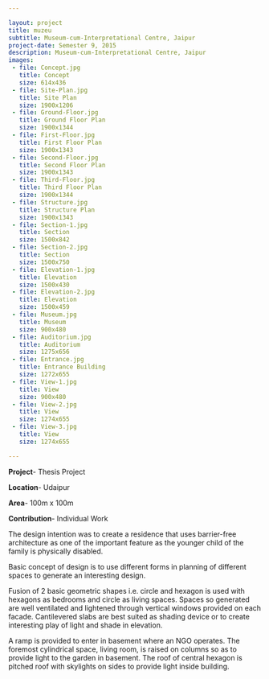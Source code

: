 ```yaml
---

layout: project
title: muzeu
subtitle: Museum-cum-Interpretational Centre, Jaipur
project-date: Semester 9, 2015
description: Museum-cum-Interpretational Centre, Jaipur
images:
 - file: Concept.jpg
   title: Concept
   size: 614x436
 - file: Site-Plan.jpg
   title: Site Plan
   size: 1900x1206
 - file: Ground-Floor.jpg
   title: Ground Floor Plan
   size: 1900x1344
 - file: First-Floor.jpg
   title: First Floor Plan
   size: 1900x1343
 - file: Second-Floor.jpg
   title: Second Floor Plan
   size: 1900x1343
 - file: Third-Floor.jpg
   title: Third Floor Plan
   size: 1900x1344
 - file: Structure.jpg
   title: Structure Plan
   size: 1900x1343
 - file: Section-1.jpg
   title: Section
   size: 1500x842
 - file: Section-2.jpg
   title: Section
   size: 1500x750
 - file: Elevation-1.jpg
   title: Elevation
   size: 1500x430
 - file: Elevation-2.jpg
   title: Elevation
   size: 1500x459
 - file: Museum.jpg
   title: Museum
   size: 900x480
 - file: Auditorium.jpg
   title: Auditorium
   size: 1275x656
 - file: Entrance.jpg
   title: Entrance Building
   size: 1272x655
 - file: View-1.jpg
   title: View
   size: 900x480
 - file: View-2.jpg
   title: View
   size: 1274x655
 - file: View-3.jpg
   title: View
   size: 1274x655

---
```


**Project**- Thesis Project

**Location**- Udaipur

**Area**- 100m x 100m 

**Contribution**- Individual Work

The design intention was to create a residence that uses barrier-free architecture as one of the important feature as the younger child of the family is physically disabled.

Basic concept of design is to use different forms in planning of different spaces to generate an interesting design.

Fusion of 2 basic geometric shapes i.e. circle and hexagon is used with hexagons as bedrooms and circle as living spaces. Spaces so generated are well ventilated and lightened through vertical windows provided on each facade. Cantilevered slabs are best suited as shading device or to create interesting play of light and shade in elevation.

A ramp is provided to enter in basement where an NGO operates. The foremost cylindrical space, living room, is raised on columns so as to provide light to the garden in basement. The roof of central hexagon is pitched roof with skylights on sides to provide light inside building.
